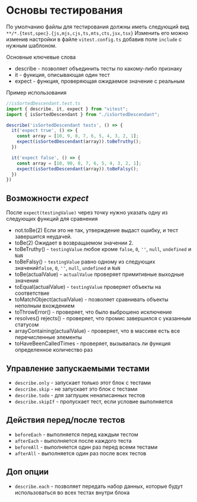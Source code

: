 # Основы тестирования

По умолчанию файлы для тестирования должны иметь следующий вид `**/*.{test,spec}.{js,mjs,cjs,ts,mts,cts,jsx,tsx}`
Изменить его можно изменив настройки в файле `vitest.config.ts` добавив поле `include` с нужным шаблоном.

Основные ключевые слова
- describe - позволяет объединить тесты по какому-либо признаку
- it - функция, описывающая один тест
- expect - функция, проверяющая ожидаемое значение с реальным

Пример использования
```typescript
//isSortedDescendant.test.ts
import { describe, it, expect } from "vitest";
import { isSortedDescendant } from "./isSortedDescendant";

describe('isSortedDescendant tests', () => {
  it('expect true', () => {
    const array = [10, 9, 8, 7, 6, 5, 4, 3, 2, 1];
    expect(isSortedDescendant(array)).toBeTruthy();
  })

  it('expect false', () => {
    const array = [10, 90, 8, 7, 6, 5, 4, 3, 2, 1];
    expect(isSortedDescendant(array)).toBeFalsy();
  })
})
```

## Возможности _**expect**_
После `expect(testingValue)` через точку нужно указать одну из следующих функций для сравнения
- not.toBe(2) Если это не так, утверждение выдаст ошибку, и тест завершится неудачей.
- toBe(2) Ожидает в возвращаемом значении 2.
- toBeTruthy() - `testingValue` любое кроме `false`, `0`, `''`, `null`, `undefined` и `NaN`
- toBeFalsy() - `testingValue` равно одному из следующих значений`false`, `0`, `''`, `null`, `undefined` и `NaN`
- toBe(actualValue)  - `actualValue` проверяет примитивные выходные значения 
- toEqual(actualValue) - `testingValue` проверяет объекты на соответствие
- toMatchObject(actualValue) - позволяет сравнивать объекты неполным вхождением
- toThrowError() - проверяет, что было выброшено исключение
- resolves() rejects() - проверяет, что промис завершился с указанным статусом
- arrayContaining(actualValue) - проверяет, что в массиве есть все перечисленные элементы
- toHaveBeenCalledTimes - проверяет, вызывалась ли функция определенное количество раз 

## Управление запускаемыми тестами
- `describe.only` - запускает только этот блок с тестами
- `describe.skip` - не запускает это блок с тестами
- `describe.todo` - для заглушек ненаписанных тестов
- `describe.skipIf` - пропускает тест, если условие выполняется

## Действия перед/после тестов
- `beforeEach` - выполняется перед каждым тестом
- `afterEach` - выполняется после каждого теста
- `beforeAll` - выполняется один раз перед всеми тестами
- `afterAll` - выполняется один раз после всех тестов

## Доп опции
- `describe.each` - позволяет передать набор данных, которые будут использоваться во всех тестах внутри блока
